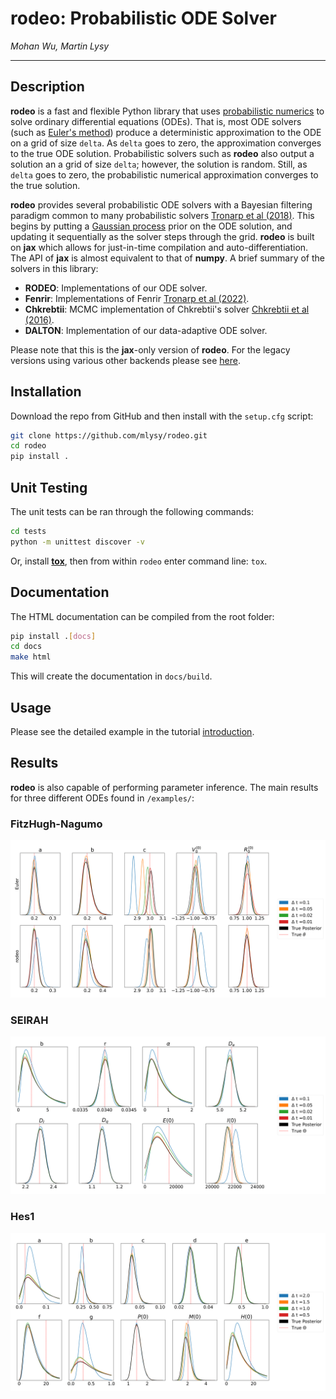 # **rodeo:** Probabilistic ODE Solver

*Mohan Wu, Martin Lysy*

---

## Description

**rodeo** is a fast and flexible Python library that uses [probabilistic numerics](http://probabilistic-numerics.org/) to solve ordinary differential equations (ODEs).  That is, most ODE solvers (such as [Euler's method](https://en.wikipedia.org/wiki/Euler_method)) produce a deterministic approximation to the ODE on a grid of size `delta`.  As `delta` goes to zero, the approximation converges to the true ODE solution.  Probabilistic solvers such as **rodeo** also output a solution an a grid of size `delta`; however, the solution is random.  Still, as `delta` goes to zero, the probabilistic numerical approximation converges to the true solution. 

**rodeo** provides several probabilistic ODE solvers with a Bayesian filtering paradigm common to many probabilistic solvers [Tronarp et al (2018)](http://arxiv.org/abs/1810.03440). This begins by putting a [Gaussian process](https://en.wikipedia.org/wiki/Gaussian_process) prior on the ODE solution, and updating it sequentially as the solver steps through the grid. **rodeo** is built on **jax** which allows for just-in-time compilation and auto-differentiation. The API of **jax** is almost equivalent to that of **numpy**. A brief summary of the solvers in this library:

- **RODEO**: Implementations of our ODE solver.
- **Fenrir**: Implementations of Fenrir [Tronarp et al (2022)](https://proceedings.mlr.press/v162/tronarp22a.html).
- **Chkrebtii**: MCMC implementation of Chkrebtii's solver [Chkrebtii et al (2016)](https://projecteuclid.org/euclid.ba/1473276259).
- **DALTON**: Implementation of our data-adaptive ODE solver.

Please note that this is the **jax**-only version of **rodeo**. For the legacy versions using various other backends please see [here](https://github.com/mlysy/rodeo-legacy).

## Installation

Download the repo from GitHub and then install with the `setup.cfg` script:
```bash
git clone https://github.com/mlysy/rodeo.git
cd rodeo
pip install .
```

## Unit Testing

The unit tests can be ran through the following commands:
```bash
cd tests
python -m unittest discover -v
```

Or, install [**tox**](https://tox.wiki/en/latest/index.html), then from within `rodeo` enter command line: `tox`.

## Documentation

The HTML documentation can be compiled from the root folder:
```bash
pip install .[docs]
cd docs
make html
```
This will create the documentation in `docs/build`.

## Usage

Please see the detailed example in the tutorial [introduction](docs/notebooks/tutorial.md).

## Results

**rodeo** is also capable of performing parameter inference. The main results for three different ODEs found in `/examples/`:

### FitzHugh-Nagumo

![fitzhugh](/docs/figures/fitzfigure.png)

### SEIRAH

![seirah](/docs/figures/seirahfigure.png)

### Hes1

![hes1](/docs/figures/hes1figure.png)
